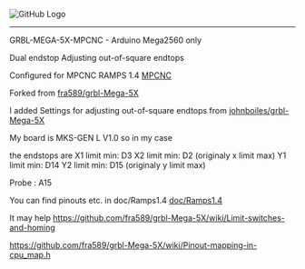 ![GitHub Logo](https://github.com/fra589/grbl-Mega-5X/blob/edge/doc/images/Mega-5X-logo.svg)

---

GRBL-MEGA-5X-MPCNC - Arduino Mega2560 only

Dual endstop
Adjusting out-of-square endtops

Configured for MPCNC RAMPS 1.4
[MPCNC](https://www.v1engineering.com/)

Forked from [fra589/grbl-Mega-5X](https://github.com/fra589/grbl-Mega-5X)

I added Settings for adjusting out-of-square endtops from
[johnboiles/grbl-Mega-5X](https://github.com/johnboiles/grbl-Mega-5X)

My board is MKS-GEN L V1.0
so in my case

the endstops are
X1 limit min: D3
X2 limit min: D2 (originaly x limit max)
Y1 limit min: D14
Y2 limit min: D15 (originaly y limit max)

Probe : A15

You can find pinouts etc. in doc/Ramps1.4 [doc/Ramps1.4](https://github.com/nangyal/grbl-Mega-5X-MPCNC/tree/edge/doc/Ramps1.4)

It may help
https://github.com/fra589/grbl-Mega-5X/wiki/Limit-switches-and-homing

https://github.com/fra589/grbl-Mega-5X/wiki/Pinout-mapping-in-cpu_map.h
